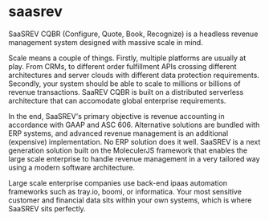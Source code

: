 # saasrev

SaaSREV CQBR (Configure, Quote, Book, Recognize) is a headless revenue management system designed with massive scale in mind. 

Scale means a couple of things. Firstly, multiple platforms are usually at play. From CRMs, to different order fulfillment APIs crossing different architectures and server clouds with different data protection requirements. Secondly, your system should be able to scale to millions or billions of revenue transactions.  SaaREV CQBR is built on a distributed serverless architecture that can accomodate global enterprise requirements.

In the end, SaaSREV's primary objective  is revenue accounting in accordance with GAAP and ASC 606. Alternative solutions are bundled with ERP systems, and advanced revenue management is an additional (expensive) implementation. No ERP solution does it well. SaaSREV is a next generation solution built on the MoleculerJS framework that enables the large scale enterprise to handle revenue management in a very tailored way using a modern software architecture.

Large scale enterprise companies use back-end ipaas automation frameworks such as tray.io, boomi, or informatica. Your most sensitive customer and financial data sits within your own systems, which is where SaaSREV sits perfectly.
